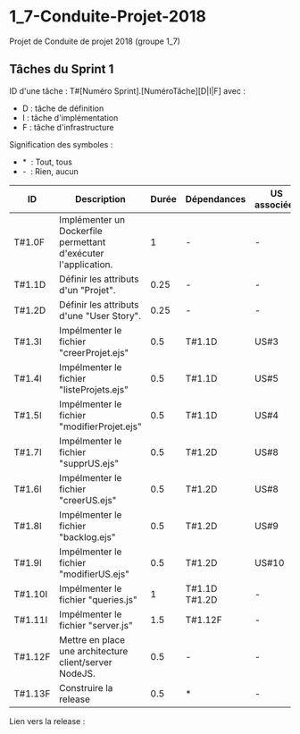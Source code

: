 # 1_7-Conduite-Projet-2018
Projet de Conduite de projet 2018 (groupe 1_7)

## Tâches du Sprint 1
ID d'une tâche : T#[Numéro Sprint].[NuméroTâche][D|I|F] avec :
* D : tâche de définition
* I : tâche d'implémentation
* F : tâche d'infrastructure

Signification des symboles :
* \* &nbsp;: Tout, tous
* \- &nbsp;: Rien, aucun

|ID|Description|Durée|Dépendances|US associées|État|
|--|-----------|-----|-----------|------------|----|
|T#1.0F|Implémenter un Dockerfile permettant d'exécuter l'application.|1|-|-|DONE|
|T#1.1D|Définir les attributs d'un "Projet".|0.25|-|-|DONE|
|T#1.2D|Définir les attributs d'une "User Story".|0.25|-|-|TODO|
|T#1.3I|Impélmenter le fichier "creerProjet.ejs"|0.5|T#1.1D|US#3|DONE|
|T#1.4I|Impélmenter le fichier "listeProjets.ejs"|0.5|T#1.1D|US#5|DONE|
|T#1.5I|Impélmenter le fichier "modifierProjet.ejs"|0.5|T#1.1D|US#4|TODO|
|T#1.7I|Impélmenter le fichier "supprUS.ejs"|0.5|T#1.2D|US#8|TODO|
|T#1.6I|Impélmenter le fichier "creerUS.ejs"|0.5|T#1.2D|US#8|TODO|
|T#1.8I|Impélmenter le fichier "backlog.ejs"|0.5|T#1.2D|US#9|TODO|
|T#1.9I|Impélmenter le fichier "modifierUS.ejs"|0.5|T#1.2D|US#10|TODO|
|T#1.10I|Impélmenter le fichier "queries.js"|1|T#1.1D T#1.2D|-|DOING|
|T#1.11I|Impélmenter le fichier "server.js"|1.5|T#1.12F|-|DOING|
|T#1.12F|Mettre en place une architecture client/server NodeJS.|0.5|-|-|DONE|
|T#1.13F|Construire la release|0.5|*|-|DONE||
Lien vers la release :
